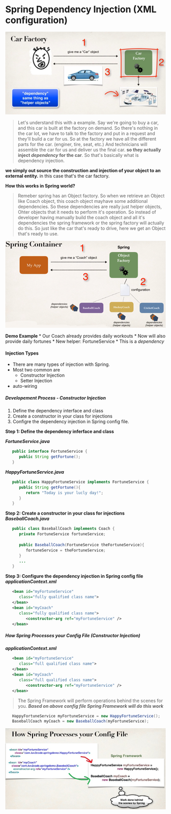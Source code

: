 # Spring Dependency Injection (XML configuration)
   ![](images/dpixml_01.jpg)
   
   > Let's understand this with a example.
   > Say we're going to buy a car, and this car is built at the factory on demand.
   > So there's nothing in the car lot, we have to talk to the factory and put in a request and they'll build a car for us.
   > So at the factory we have all the different parts for the car. (enginer, tire, seat, etc.)
   > And technicians will assemble the car for us and deliver us the final car.
   > **so they actually inject *dependency* for the car**.
   > So that's basically what is dependency injection.

   **we simply out source the construction and injection of your object to an external entity.**
     in this case that's the car factory.

   
   **How this works in Spring world?**
   > Remeber spring has an Object factory.
   > So when we retrieve an Object like Coach object, this coach object mayhave some additional dependencies.
   > So these dependencies are really just helper objects, Ohter objects that it needs to perform it's operation.
   > So instead of developer having manually build the coach object and all it's dependencies the spring framework or the spring factory will actually do this.
   > So just like the car that's ready to drive, here we get an Object that's ready to use.
   
   ![](images/dpixml_02.png)
   
   
   **Demo Example**
      * Our Coach already provides daily workouts
      * Now will also provide daily fortunes
         * New helper: FortuneService
         * This is a *dependency*
   
  #### Injection Types
   * There are many types of injection with Spring.
   * Most two common are
      * Constructor Injection
      * Setter Injection
   * auto-wiring
   
  ##### Developement Process - Constructor Injection
   1. Define the dependency interface and class
   2. Create a constructor in your class for injections
   3. Configre the dependency injection in Spring config file.
   
   **Step 1: Define the dependency inferface and class**
   
   ***FortuneService.java***
   ```Java
      public interface FortuneService {
         public String getFortune();
      }
   ```
   ***HappyFortuneService.java***
   ```Java
      public class HappyFortuneService implements FortuneService {
         public String getFortune(){
            return "Today is your lucly day!";
         }
      }
   ```
   
   **Step 2: Create a constructor in your class for injections**
   ***BaseballCoach.java***
   ```Java
      public class BaseballCoach implements Coach {
         private FortuneService fortuneService;
         
         public BaseballCoach(FortuneService theFortuneService){
            fortuneService = theFortuneService;
         }
         ...
      }
   ```
   
   **Step 3: Configure the dependency injection in Spring config file**
   ***applicationContext.xml***
   ```Xml
      <bean id="myFortuneService"
         class="fully qualified class name">
      </bean>
      <bean id="myCoach"
         class="fully qualified class name">
            <constructor-arg ref="myFortuneService" />
      </bean>
   ```
   
   ##### How Spring Processes your Config File (Constructor Injection)
   ***applicationContext.xml***
   ```Xml
      <bean id="myFortuneService"
         class="full qualified class name">
      </bean>
      <bean id="myCoach"
         class="full qualified class name">
            <constructor-arg ref="myFortuneService" />
      </bean>
   ```
   
   > The Spring Framework will perform operations behind the scenes for you.
   ***Based on above config file Spring Framework will do this work***
   ```Java
      HappyFortuneService myFortuneService = new HappyFortuneService();
      BaseballCoach myCoach = new BaseballCoach(myFortuneService);
   ```
   ![](images/dpixml_03.jpg)
   
   
